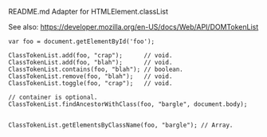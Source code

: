 README.md
Adapter for HTMLElement.classList

See also:
https://developer.mozilla.org/en-US/docs/Web/API/DOMTokenList

    var foo = document.getElementById('foo');

    ClassTokenList.add(foo, "crap");      // void.
    ClassTokenList.add(foo, "blah");      // void.
    ClassTokenList.contains(foo, "blah"); // boolean.
    ClassTokenList.remove(foo, "blah");   // void.
    ClassTokenList.toggle(foo, "crap");   // void.
    
    // container is optional.
    ClassTokenList.findAncestorWithClass(foo, "bargle", document.body); 
    
    
    ClassTokenList.getElementsByClassName(foo, "bargle"); // Array.